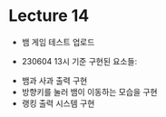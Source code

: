 # Lecture 14

* 뱀 게임 테스트 업로드

* 230604 13시 기준 구현된 요소들:
- 뱀과 사과 출력 구현
- 방향키를 눌러 뱀이 이동하는 모습을 구현
- 랭킹 출력 시스템 구현
